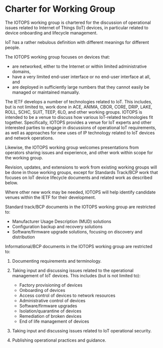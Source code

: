 # Charter for Working Group

The IOTOPS working group is chartered for the discussion of operational issues related
to Internet of Things (IoT) devices, in particular related to device onboarding and lifecycle management.

IoT has a rather nebulous definition with different meanings for different people.

The IOTOPS working group focuses on devices that:

* are networked, either to the Internet or within limited administrative domains,
* have a very limited end-user interface or no end-user interface at all, and
* are deployed in sufficiently large numbers that they cannot easily be managed or maintained manually.

The IETF develops a number of technologies related to IoT. This includes, but is not limited to, work done in ACE,
ANIMA, CBOR, CORE, DRIP, LAKE, ROLL, SCHC, SUIT, TEEP, 6LO, and other working groups. IOTOPS
is intended to be a venue to discuss how various IoT-related technologies fit together. Specifically, IOTOPS
provides a venue for IoT experts and other interested parties to
engage in discussions of operational IoT requirements, as well as approaches for new uses
of IP technology related to IoT devices and network operations.

Likewise, the IOTOPS working group welcomes presentations from operators sharing issues and experience, and other work
within scope for the working group.

Revision, updates, and extensions to work from existing working groups will be done in those working groups, except for
Standards Track/BCP work that focuses on IoT device lifecycle documents and related work as described below.

Where other new work may be needed, IOTOPS will help identify candidate venues within the IETF for their development.

Standard track/BCP documents in the IOTOPS working group are restricted to:

- Manufacturer Usage Description (MUD) solutions
- Configuration backup and recovery solutions
- Software/firmware upgrade solutions, focusing on discovery and distribution

Informational/BCP documents in the IOTOPS working group are restricted to:

1. Documenting requirements and terminology.
2. Taking input and discussing issues related to the operational management of IoT devices.
This includes (but is not limited to):

   - Factory provisioning of devices
   - Onboarding of devices
   - Access control of devices to network resources
   - Administrative control of devices
   - Software/firmware upgrades
   - Isolation/quarantine of devices
   - Remediation of broken devices
   - End of life management of devices

3. Taking input and discussing issues related to IoT operational security.
4. Publishing operational practices and guidance.

